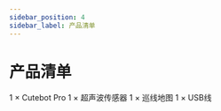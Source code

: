```yaml
---
sidebar_position: 4
sidebar_label: 产品清单
---
```


# 产品清单

1 × Cutebot Pro
1 × 超声波传感器
1 × 巡线地图
1 × USB线

